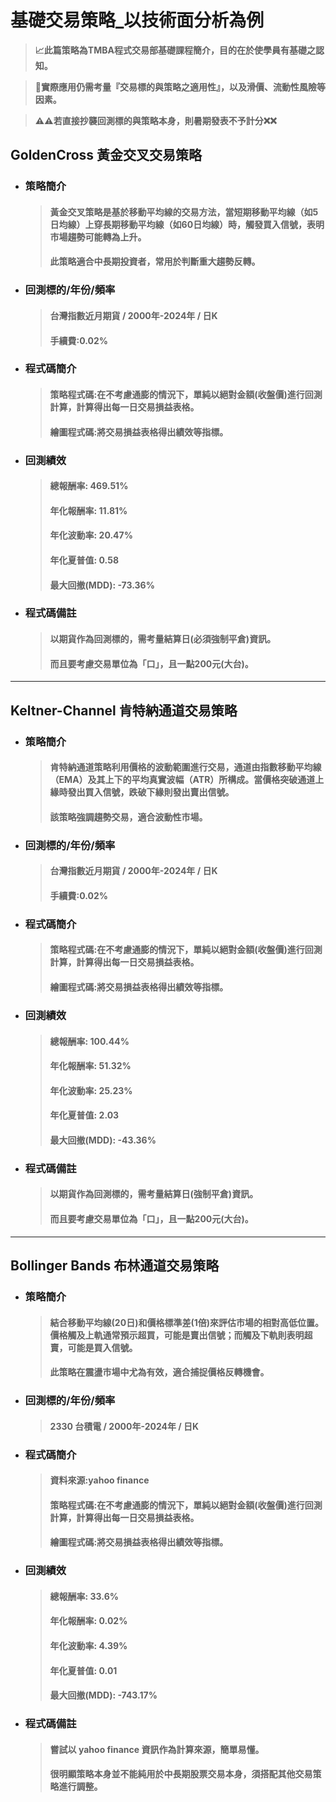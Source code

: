 # 基礎交易策略_以技術面分析為例

  > **📈此篇策略為TMBA程式交易部基礎課程簡介，目的在於使學員有基礎之認知。**

  > **🌟實際應用仍需考量『交易標的與策略之適用性』，以及滑價、流動性風險等因素。**

  > **⚠⚠若直接抄襲回測標的與策略本身，則暑期發表不予計分❌❌**

## **GoldenCross 黃金交叉交易策略**
- ### 策略簡介
  >  #### 黃金交叉策略是基於移動平均線的交易方法，當短期移動平均線（如5日均線）上穿長期移動平均線（如60日均線）時，觸發買入信號，表明市場趨勢可能轉為上升。
  >  #### 此策略適合中長期投資者，常用於判斷重大趨勢反轉。
  
- ### 回測標的/年份/頻率
  >  #### 台灣指數近月期貨 / 2000年-2024年 / 日K
  >  #### 手續費:0.02%

- ### 程式碼簡介
  >  #### 策略程式碼:在不考慮通膨的情況下，單純以絕對金額(收盤價)進行回測計算，計算得出每一日交易損益表格。
  >  #### 繪圖程式碼:將交易損益表格得出績效等指標。

- ### 回測績效
  >  #### 總報酬率: 469.51%
  >  #### 年化報酬率: 11.81%
  >  #### 年化波動率: 20.47%
  >  #### 年化夏普值: 0.58
  >  #### 最大回撤(MDD): -73.36%

- ### 程式碼備註
  >  #### 以期貨作為回測標的，需考量結算日(必須強制平倉)資訊。
  >  #### 而且要考慮交易單位為「口」，且一點200元(大台)。

***

## Keltner-Channel 肯特納通道交易策略
- ### 策略簡介
  >  #### 肯特納通道策略利用價格的波動範圍進行交易，通道由指數移動平均線（EMA）及其上下的平均真實波幅（ATR）所構成。當價格突破通道上緣時發出買入信號，跌破下緣則發出賣出信號。
  >  #### 該策略強調趨勢交易，適合波動性市場。
  
- ### 回測標的/年份/頻率
  >  #### 台灣指數近月期貨 / 2000年-2024年 / 日K
  >  #### 手續費:0.02%

- ### 程式碼簡介
  >  #### 策略程式碼:在不考慮通膨的情況下，單純以絕對金額(收盤價)進行回測計算，計算得出每一日交易損益表格。
  >  #### 繪圖程式碼:將交易損益表格得出績效等指標。

- ### 回測績效
  >  #### 總報酬率: 100.44%
  >  #### 年化報酬率: 51.32%
  >  #### 年化波動率: 25.23%
  >  #### 年化夏普值: 2.03
  >  #### 最大回撤(MDD): -43.36%

- ### 程式碼備註
  >  #### 以期貨作為回測標的，需考量結算日(強制平倉)資訊。
  >  #### 而且要考慮交易單位為「口」，且一點200元(大台)。

***

## Bollinger Bands 布林通道交易策略
- ### 策略簡介
  >  #### 結合移動平均線(20日)和價格標準差(1倍)來評估市場的相對高低位置。價格觸及上軌通常預示超買，可能是賣出信號；而觸及下軌則表明超賣，可能是買入信號。
  >  #### 此策略在震盪市場中尤為有效，適合捕捉價格反轉機會。
  
- ### 回測標的/年份/頻率
  >  #### 2330 台積電 / 2000年-2024年 / 日K

- ### 程式碼簡介
  >  #### 資料來源:yahoo finance 
  >  #### 策略程式碼:在不考慮通膨的情況下，單純以絕對金額(收盤價)進行回測計算，計算得出每一日交易損益表格。
  >  #### 繪圖程式碼:將交易損益表格得出績效等指標。

- ### 回測績效
  >  #### 總報酬率: 33.6%
  >  #### 年化報酬率: 0.02%
  >  #### 年化波動率: 4.39%
  >  #### 年化夏普值: 0.01
  >  #### 最大回撤(MDD): -743.17%

- ### 程式碼備註
  >  #### 嘗試以 yahoo finance 資訊作為計算來源，簡單易懂。
  >  #### 很明顯策略本身並不能純用於中長期股票交易本身，須搭配其他交易策略進行調整。
    
